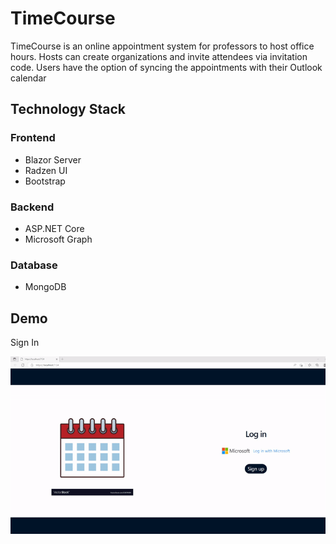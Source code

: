 # TimeCourse
TimeCourse is an online appointment system for professors to host office hours. Hosts can create organizations and invite attendees via invitation code. Users have the option of syncing the appointments with their Outlook calendar

## Technology Stack
### Frontend
- Blazor Server
- Radzen UI
- Bootstrap

### Backend
- ASP.NET Core
- Microsoft Graph

### Database
- MongoDB

## Demo
Sign In

![Alt Text](https://github.com/gordonlin-dev/TimeCourse/blob/master/resources/timecourse_login.gif)
